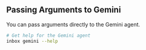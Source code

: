 ## Passing Arguments to Gemini

You can pass arguments directly to the Gemini agent.

```bash
# Get help for the Gemini agent
inbox gemini --help
```